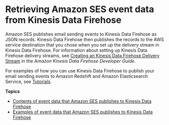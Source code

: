 # Retrieving Amazon SES event data from Kinesis Data Firehose<a name="event-publishing-retrieving-firehose"></a>

Amazon SES publishes email sending events to Kinesis Data Firehose as JSON records\. Kinesis Data Firehose then publishes the records to the AWS service destination that you chose when you set up the delivery stream in Kinesis Data Firehose\. For information about setting up Kinesis Data Firehose delivery streams, see [Creating an Kinesis Data Firehose Delivery Stream](https://docs.aws.amazon.com/firehose/latest/dev/basic-create.html) in the *Amazon Kinesis Data Firehose Developer Guide*\. 

For examples of how you can use Kinesis Data Firehose to publish your email sending events to Amazon Redshift and Amazon Elasticsearch Service, see [Tutorials](event-publishing-tutorials.md)\.

**Topics**
+ [Contents of event data that Amazon SES publishes to Kinesis Data Firehose](event-publishing-retrieving-firehose-contents.md)
+ [Examples of event data that Amazon SES publishes to Kinesis Data Firehose](event-publishing-retrieving-firehose-examples.md)
